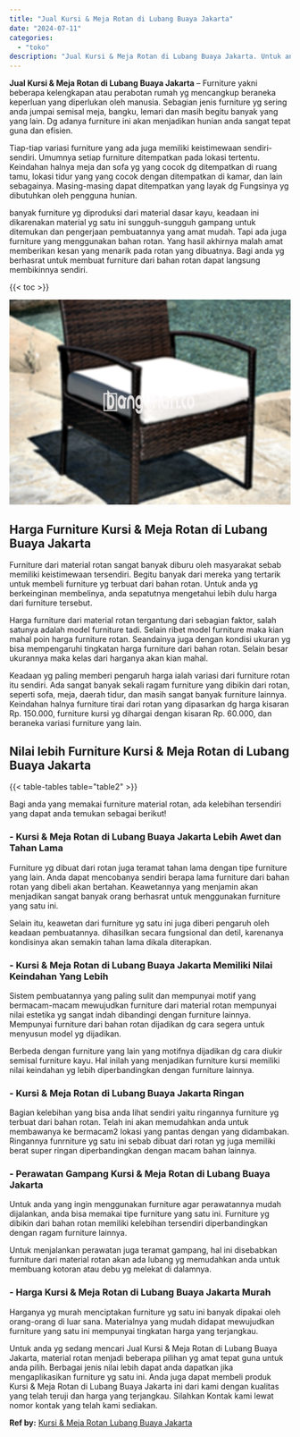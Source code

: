 ```yaml
---
title: "Jual Kursi & Meja Rotan di Lubang Buaya Jakarta"
date: "2024-07-11"
categories: 
  - "toko"
description: "Jual Kursi & Meja Rotan di Lubang Buaya Jakarta. Untuk anda yg sedang mencari Jual Kursi & Meja Rotan di Lubang Buaya Jakarta, material rotan menjadi beberap..."
---
```


**Jual Kursi & Meja Rotan di Lubang Buaya Jakarta** – Furniture yakni beberapa kelengkapan atau perabotan rumah yg mencangkup beraneka keperluan yang diperlukan oleh manusia. Sebagian jenis furniture yg sering anda jumpai semisal meja, bangku, lemari dan masih begitu banyak yang yang lain. Dg adanya furniture ini akan menjadikan hunian anda sangat tepat guna dan efisien.

Tiap-tiap variasi furniture yang ada juga memiliki keistimewaan sendiri-sendiri. Umumnya setiap furniture ditempatkan pada lokasi tertentu. Keindahan halnya meja dan sofa yg yang cocok dg ditempatkan di ruang tamu, lokasi tidur yang yang cocok dengan ditempatkan di kamar, dan lain sebagainya. Masing-masing dapat ditempatkan yang layak dg Fungsinya yg dibutuhkan oleh pengguna hunian.

banyak furniture yg diproduksi dari material dasar kayu, keadaan ini dikarenakan material yg satu ini sungguh-sungguh gampang untuk ditemukan dan pengerjaan pembuatannya yang amat mudah. Tapi ada juga furniture yang menggunakan bahan rotan. Yang hasil akhirnya malah amat memberikan kesan yang menarik pada rotan yang dibuatnya. Bagi anda yg berhasrat untuk membuat furniture dari bahan rotan dapat langsung membikinnya sendiri.

{{< toc >}}

![Jual Kursi & Meja Rotan di Lubang Buaya Jakarta](/images/kursi-meja-rotan-murah03.png)

## Harga Furniture Kursi & Meja Rotan di Lubang Buaya Jakarta

Furniture dari material rotan sangat banyak diburu oleh masyarakat sebab memiliki keistimewaan tersendiri. Begitu banyak dari mereka yang tertarik untuk membeli furniture yg terbuat dari bahan rotan. Untuk anda yg berkeinginan membelinya, anda sepatutnya mengetahui lebih dulu harga dari furniture tersebut.

Harga furniture dari material rotan tergantung dari sebagian faktor, salah satunya adalah model furniture tadi. Selain ribet model furniture maka kian mahal poin harga furniture rotan. Seandainya juga dengan kondisi ukuran yg bisa mempengaruhi tingkatan harga furniture dari bahan rotan. Selain besar ukurannya maka kelas dari harganya akan kian mahal.

Keadaan yg paling memberi pengaruh harga ialah variasi dari furniture rotan itu sendiri. Ada sangat banyak sekali ragam furniture yang dibikin dari rotan, seperti sofa, meja, daerah tidur, dan masih sangat banyak furniture lainnya. Keindahan halnya furniture tirai dari rotan yang dipasarkan dg harga kisaran Rp. 150.000, furniture kursi yg dihargai dengan kisaran Rp. 60.000, dan beraneka variasi furniture yang lain.

## Nilai lebih Furniture Kursi & Meja Rotan di Lubang Buaya Jakarta

{{< table-tables table="table2" >}}

Bagi anda yang memakai furniture material rotan, ada kelebihan tersendiri yang dapat anda temukan sebagai berikut!

### \- Kursi & Meja Rotan di Lubang Buaya Jakarta Lebih Awet dan Tahan Lama

Furniture yg dibuat dari rotan juga teramat tahan lama dengan tipe furniture yang lain. Anda dapat mencobanya sendiri berapa lama furniture dari bahan rotan yang dibeli akan bertahan. Keawetannya yang menjamin akan menjadikan sangat banyak orang berhasrat untuk menggunakan furniture yang satu ini.

Selain itu, keawetan dari furniture yg satu ini juga diberi pengaruh oleh keadaan pembuatannya. dihasilkan secara fungsional dan detil, karenanya kondisinya akan semakin tahan lama dikala diterapkan.

### \- Kursi & Meja Rotan di Lubang Buaya Jakarta Memiliki Nilai Keindahan Yang Lebih

Sistem pembuatannya yang paling sulit dan mempunyai motif yang bermacam-macam mewujudkan furniture dari material rotan mempunyai nilai estetika yg sangat indah dibandingi dengan furniture lainnya. Mempunyai furniture dari bahan rotan dijadikan dg cara segera untuk menyusun model yg dijadikan.

Berbeda dengan furniture yang lain yang motifnya dijadikan dg cara diukir semisal furniture kayu. Hal inilah yang menjadikan furniture kursi memiliki nilai keindahan yg lebih diperbandingkan dengan furniture lainnya.

### \- Kursi & Meja Rotan di Lubang Buaya Jakarta Ringan

Bagian kelebihan yang bisa anda lihat sendiri yaitu ringannya furniture yg terbuat dari bahan rotan. Telah ini akan memudahkan anda untuk membawanya ke bermacam2 lokasi yang pantas dengan yang didambakan. Ringannya funrniture yg satu ini sebab dibuat dari rotan yg juga memiliki berat super ringan diperbandingkan dengan macam bahan lainnya.

### \- Perawatan Gampang Kursi & Meja Rotan di Lubang Buaya Jakarta

Untuk anda yang ingin menggunakan furniture agar perawatannya mudah dijalankan, anda bisa memakai tipe furniture yang satu ini. Furniture yg dibikin dari bahan rotan memiliki kelebihan tersendiri diperbandingkan dengan ragam furniture lainnya.

Untuk menjalankan perawatan juga teramat gampang, hal ini disebabkan furniture dari material rotan akan ada lubang yg memudahkan anda untuk membuang kotoran atau debu yg melekat di dalamnya.

### \- Harga Kursi & Meja Rotan di Lubang Buaya Jakarta Murah

Harganya yg murah menciptakan furniture yg satu ini banyak dipakai oleh orang-orang di luar sana. Materialnya yang mudah didapat mewujudkan furniture yang satu ini mempunyai tingkatan harga yang terjangkau.

Untuk anda yg sedang mencari Jual Kursi & Meja Rotan di Lubang Buaya Jakarta, material rotan menjadi beberapa pilihan yg amat tepat guna untuk anda pilih. Berbagai jenis nilai lebih dapat anda dapatkan jika mengaplikasikan furniture yg satu ini. Anda juga dapat membeli produk Kursi & Meja Rotan di Lubang Buaya Jakarta ini dari kami dengan kualitas yang telah teruji dan harga yang terjangkau. Silahkan Kontak kami lewat nomor kontak yang telah kami sediakan.

**Ref by:** [Kursi & Meja Rotan Lubang Buaya Jakarta](https://id.wikipedia.org/wiki/Kursi)
